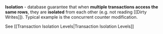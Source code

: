 **Isolation** - database guarantee that when **multiple transactions access the same rows**, they are **isolated** from each other (e.g. not reading [[Dirty Writes]]). Typical example is the concurrent counter modification.

See [[Transaction Isolation Levels|Transaction Isolation Levels]]
